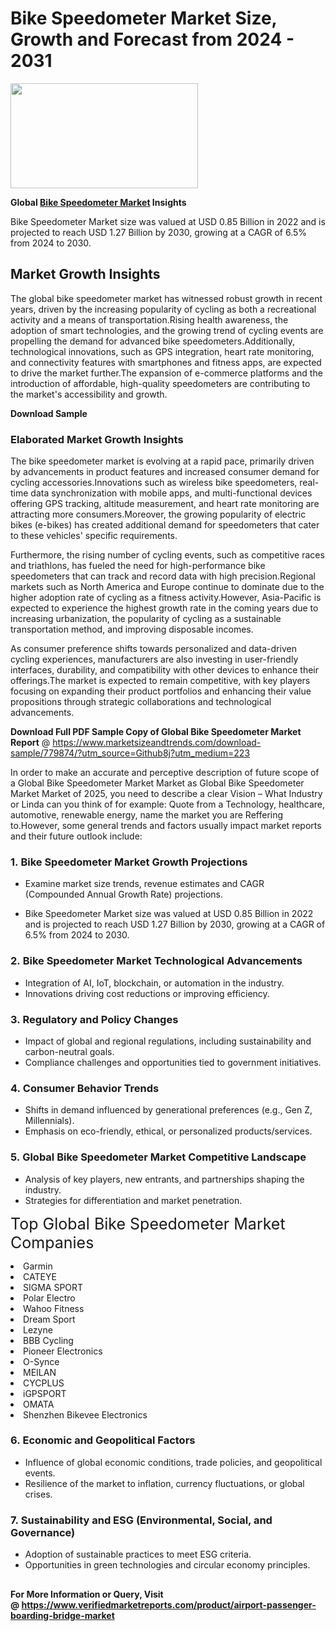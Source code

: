 <H1>Bike Speedometer Market Size, Growth and Forecast from 2024 - 2031</H1><img class="aligncenter size-medium wp-image-584254" src="https://thirdeyenews.in/wp-content/uploads/2024/09/Global-Market-Research-300x168.jpeg" alt="" width="300" height="168" /><p><strong>Global&nbsp;<a href="https://www.marketsizeandtrends.com/download-sample/779874/?utm_source=Github8j?utm_medium=223">Bike Speedometer Market</a> Insights</strong></p><p>Bike Speedometer Market size was valued at USD 0.85 Billion in 2022 and is projected to reach USD 1.27 Billion by 2030, growing at a CAGR of 6.5% from 2024 to 2030.</p><p><h2>Market Growth Insights</h2> <p>The global bike speedometer market has witnessed robust growth in recent years, driven by the increasing popularity of cycling as both a recreational activity and a means of transportation.Rising health awareness, the adoption of smart technologies, and the growing trend of cycling events are propelling the demand for advanced bike speedometers.Additionally, technological innovations, such as GPS integration, heart rate monitoring, and connectivity features with smartphones and fitness apps, are expected to drive the market further.The expansion of e-commerce platforms and the introduction of affordable, high-quality speedometers are contributing to the market's accessibility and growth.</p> <p><strong>Download Sample</strong></p> <h3>Elaborated Market Growth Insights</h3> <p>The bike speedometer market is evolving at a rapid pace, primarily driven by advancements in product features and increased consumer demand for cycling accessories.Innovations such as wireless bike speedometers, real-time data synchronization with mobile apps, and multi-functional devices offering GPS tracking, altitude measurement, and heart rate monitoring are attracting more consumers.Moreover, the growing popularity of electric bikes (e-bikes) has created additional demand for speedometers that cater to these vehicles' specific requirements.</p> <p>Furthermore, the rising number of cycling events, such as competitive races and triathlons, has fueled the need for high-performance bike speedometers that can track and record data with high precision.Regional markets such as North America and Europe continue to dominate due to the higher adoption rate of cycling as a fitness activity.However, Asia-Pacific is expected to experience the highest growth rate in the coming years due to increasing urbanization, the popularity of cycling as a sustainable transportation method, and improving disposable incomes.</p> <p>As consumer preference shifts towards personalized and data-driven cycling experiences, manufacturers are also investing in user-friendly interfaces, durability, and compatibility with other devices to enhance their offerings.The market is expected to remain competitive, with key players focusing on expanding their product portfolios and enhancing their value propositions through strategic collaborations and technological advancements.</p> <p><span class=""><strong>Download Full PDF Sample Copy of Global Bike Speedometer Market Report</strong> @ <a href="https://www.marketsizeandtrends.com/download-sample/779874/?utm_source=Github8j?utm_medium=223" target="_blank">https://www.marketsizeandtrends.com/download-sample/779874/?utm_source=Github8j?utm_medium=223</a></span></p><p>In order to make an accurate and perceptive description of future scope of a Global&nbsp;Bike Speedometer Market Market as Global&nbsp;Bike Speedometer Market Market of 2025, you need to describe a clear Vision &ndash; What Industry or Linda can you think of for example: Quote from a Technology, healthcare, automotive, renewable energy, name the market you are Reffering to.However, some general trends and factors usually impact market reports and their future outlook include:</p><h3>1.&nbsp;<strong>Bike Speedometer Market Growth Projections</strong></h3><ul><li>Examine market size trends, revenue estimates and CAGR (Compounded Annual Growth Rate) projections.</li><li><p>Bike Speedometer Market size was valued at USD 0.85 Billion in 2022 and is projected to reach USD 1.27 Billion by 2030, growing at a CAGR of 6.5% from 2024 to 2030.</p></li></ul><h3>2.&nbsp;<strong>Bike Speedometer Market Technological Advancements</strong></h3><ul><li>Integration of AI, IoT, blockchain, or automation in the industry.</li><li>Innovations driving cost reductions or improving efficiency.</li></ul><h3>3.&nbsp;<strong>Regulatory and Policy Changes</strong></h3><ul><li>Impact of global and regional regulations, including sustainability and carbon-neutral goals.</li><li>Compliance challenges and opportunities tied to government initiatives.</li></ul><h3>4.&nbsp;<strong>Consumer Behavior Trends</strong></h3><ul><li>Shifts in demand influenced by generational preferences (e.g., Gen Z, Millennials).</li><li>Emphasis on eco-friendly, ethical, or personalized products/services.</li></ul><h3>5.&nbsp;<strong>Global Bike Speedometer Market Competitive Landscape</strong></h3><ul><li>Analysis of key players, new entrants, and partnerships shaping the industry.</li><li>Strategies for differentiation and market penetration.</li></ul><p data-pm-slice="1 1 []"><span style="color: inherit; font-family: inherit; font-size: 25px;">Top Global Bike Speedometer Market Companies</span></p><div class="" data-test-id=""><p><li>Garmin</li><li> CATEYE</li><li> SIGMA SPORT</li><li> Polar Electro</li><li> Wahoo Fitness</li><li> Dream Sport</li><li> Lezyne</li><li> BBB Cycling</li><li> Pioneer Electronics</li><li> O-Synce</li><li> MEILAN</li><li> CYCPLUS</li><li> iGPSPORT</li><li> OMATA</li><li> Shenzhen Bikevee Electronics</li></p></div><h3>6.&nbsp;<strong>Economic and Geopolitical Factors</strong></h3><ul><li>Influence of global economic conditions, trade policies, and geopolitical events.</li><li>Resilience of the market to inflation, currency fluctuations, or global crises.</li></ul><h3>7.&nbsp;<strong>Sustainability and ESG (Environmental, Social, and Governance)</strong></h3><ul><li>Adoption of sustainable practices to meet ESG criteria.</li><li>Opportunities in green technologies and circular economy principles.</li></ul><h2><strong style="font-size: 14px;">For More Information or Query, Visit @&nbsp;</strong><a style="background-color: #ffffff; font-size: 14px;" href="https://www.marketsizeandtrends.com/report/bike-speedometer-market/" target="_blank">https://www.verifiedmarketreports.com/product/airport-passenger-boarding-bridge-market</a></h2>